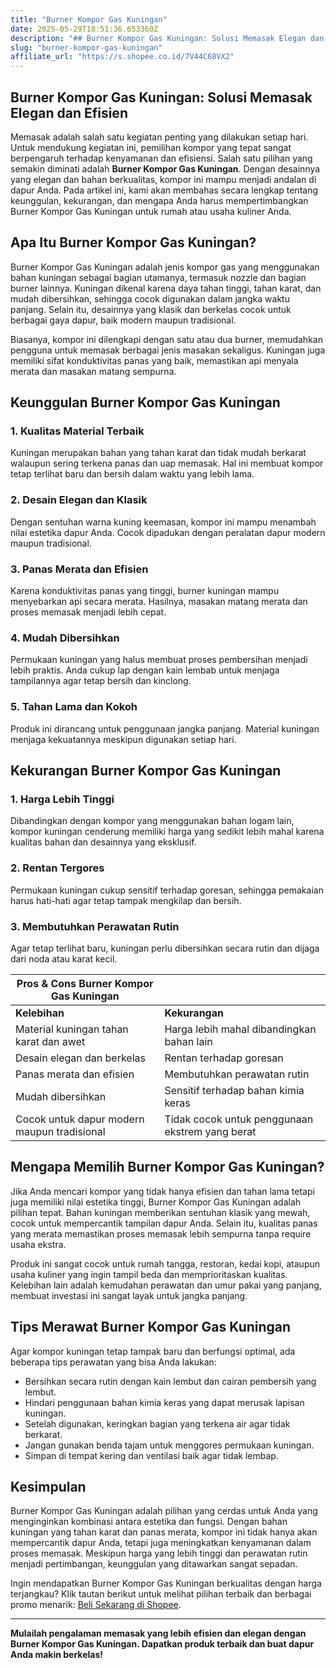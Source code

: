 ```yaml
---
title: "Burner Kompor Gas Kuningan"
date: 2025-05-29T18:51:36.653360Z
description: "## Burner Kompor Gas Kuningan: Solusi Memasak Elegan dan Efisien..."
slug: "burner-kompor-gas-kuningan"
affiliate_url: "https://s.shopee.co.id/7V44C68VX2"
---
```

## Burner Kompor Gas Kuningan: Solusi Memasak Elegan dan Efisien

Memasak adalah salah satu kegiatan penting yang dilakukan setiap hari. Untuk mendukung kegiatan ini, pemilihan kompor yang tepat sangat berpengaruh terhadap kenyamanan dan efisiensi. Salah satu pilihan yang semakin diminati adalah **Burner Kompor Gas Kuningan**. Dengan desainnya yang elegan dan bahan berkualitas, kompor ini mampu menjadi andalan di dapur Anda. Pada artikel ini, kami akan membahas secara lengkap tentang keunggulan, kekurangan, dan mengapa Anda harus mempertimbangkan Burner Kompor Gas Kuningan untuk rumah atau usaha kuliner Anda.

## Apa Itu Burner Kompor Gas Kuningan?

Burner Kompor Gas Kuningan adalah jenis kompor gas yang menggunakan bahan kuningan sebagai bagian utamanya, termasuk nozzle dan bagian burner lainnya. Kuningan dikenal karena daya tahan tinggi, tahan karat, dan mudah dibersihkan, sehingga cocok digunakan dalam jangka waktu panjang. Selain itu, desainnya yang klasik dan berkelas cocok untuk berbagai gaya dapur, baik modern maupun tradisional.

Biasanya, kompor ini dilengkapi dengan satu atau dua burner, memudahkan pengguna untuk memasak berbagai jenis masakan sekaligus. Kuningan juga memiliki sifat konduktivitas panas yang baik, memastikan api menyala merata dan masakan matang sempurna.

## Keunggulan Burner Kompor Gas Kuningan

### 1. Kualitas Material Terbaik
Kuningan merupakan bahan yang tahan karat dan tidak mudah berkarat walaupun sering terkena panas dan uap memasak. Hal ini membuat kompor tetap terlihat baru dan bersih dalam waktu yang lebih lama.

### 2. Desain Elegan dan Klasik
Dengan sentuhan warna kuning keemasan, kompor ini mampu menambah nilai estetika dapur Anda. Cocok dipadukan dengan peralatan dapur modern maupun tradisional.

### 3. Panas Merata dan Efisien
Karena konduktivitas panas yang tinggi, burner kuningan mampu menyebarkan api secara merata. Hasilnya, masakan matang merata dan proses memasak menjadi lebih cepat.

### 4. Mudah Dibersihkan
Permukaan kuningan yang halus membuat proses pembersihan menjadi lebih praktis. Anda cukup lap dengan kain lembab untuk menjaga tampilannya agar tetap bersih dan kinclong.

### 5. Tahan Lama dan Kokoh
Produk ini dirancang untuk penggunaan jangka panjang. Material kuningan menjaga kekuatannya meskipun digunakan setiap hari.

## Kekurangan Burner Kompor Gas Kuningan

### 1. Harga Lebih Tinggi
Dibandingkan dengan kompor yang menggunakan bahan logam lain, kompor kuningan cenderung memiliki harga yang sedikit lebih mahal karena kualitas bahan dan desainnya yang eksklusif.

### 2. Rentan Tergores
Permukaan kuningan cukup sensitif terhadap goresan, sehingga pemakaian harus hati-hati agar tetap tampak mengkilap dan bersih.

### 3. Membutuhkan Perawatan Rutin
Agar tetap terlihat baru, kuningan perlu dibersihkan secara rutin dan dijaga dari noda atau karat kecil.

| **Pros & Cons Burner Kompor Gas Kuningan** | |
|------------------------------|------------------------|
| **Kelebihan**               | **Kekurangan**           |
| Material kuningan tahan karat dan awet | Harga lebih mahal dibandingkan bahan lain |
| Desain elegan dan berkelas | Rentan terhadap goresan |
| Panas merata dan efisien | Membutuhkan perawatan rutin |
| Mudah dibersihkan | Sensitif terhadap bahan kimia keras |
| Cocok untuk dapur modern maupun tradisional | Tidak cocok untuk penggunaan ekstrem yang berat |

## Mengapa Memilih Burner Kompor Gas Kuningan?

Jika Anda mencari kompor yang tidak hanya efisien dan tahan lama tetapi juga memiliki nilai estetika tinggi, Burner Kompor Gas Kuningan adalah pilihan tepat. Bahan kuningan memberikan sentuhan klasik yang mewah, cocok untuk mempercantik tampilan dapur Anda. Selain itu, kualitas panas yang merata memastikan proses memasak lebih sempurna tanpa require usaha ekstra.

Produk ini sangat cocok untuk rumah tangga, restoran, kedai kopi, ataupun usaha kuliner yang ingin tampil beda dan memprioritaskan kualitas. Kelebihan lain adalah kemudahan perawatan dan umur pakai yang panjang, membuat investasi ini sangat layak untuk jangka panjang.

## Tips Merawat Burner Kompor Gas Kuningan

Agar kompor kuningan tetap tampak baru dan berfungsi optimal, ada beberapa tips perawatan yang bisa Anda lakukan:

- Bersihkan secara rutin dengan kain lembut dan cairan pembersih yang lembut.
- Hindari penggunaan bahan kimia keras yang dapat merusak lapisan kuningan.
- Setelah digunakan, keringkan bagian yang terkena air agar tidak berkarat.
- Jangan gunakan benda tajam untuk menggores permukaan kuningan.
- Simpan di tempat kering dan ventilasi baik agar tidak lembap.

## Kesimpulan

Burner Kompor Gas Kuningan adalah pilihan yang cerdas untuk Anda yang menginginkan kombinasi antara estetika dan fungsi. Dengan bahan kuningan yang tahan karat dan panas merata, kompor ini tidak hanya akan mempercantik dapur Anda, tetapi juga meningkatkan kenyamanan dalam proses memasak. Meskipun harga yang lebih tinggi dan perawatan rutin menjadi pertimbangan, keunggulan yang ditawarkan sangat sepadan.

Ingin mendapatkan Burner Kompor Gas Kuningan berkualitas dengan harga terjangkau? Klik tautan berikut untuk melihat pilihan terbaik dan berbagai promo menarik: [Beli Sekarang di Shopee](https://s.shopee.co.id/7V44C68VX2).

---

**Mulailah pengalaman memasak yang lebih efisien dan elegan dengan Burner Kompor Gas Kuningan. Dapatkan produk terbaik dan buat dapur Anda makin berkelas!**